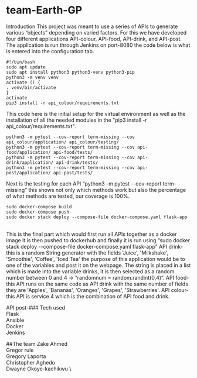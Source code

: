 # team-Earth-GP
Introduction 
This project was meant to use a series of APIs to generate various “objects” depending on varied factors. For this we have developed four different applications API-colour, API-food, API-drink, and API-post. The application is run through Jenkins on port-8080 the code below is what is entered into the configuration tab.

```
#!/bin/bash
sudo apt update
sudo apt install python3 python3-venv python3-pip
python3 -m venv venv
activate () {
. venv/bin/activate 
}
activate
pip3 install -r api_colour/requirements.txt
```
This code here is the initial setup for the virtual environment as well as the installation of all the needed modules in the "pip3 install -r api_colour/requirements.txt". 

```
python3 -m pytest --cov-report term-missing --cov api_colour/application/ api_colour/testing/
python3 -m pytest --cov-report term-missing --cov api-food/application/ api-food/tests/
python3 -m pytest --cov-report term-missing --cov api-drink/application/ api-drink/tests/
python3 -m pytest --cov-report term-missing --cov api-post/application/ api-post/tests/
```

Next is the testing for each API “python3 -m pytest --cov-report term-missing” this shows not only which methods work but also the percentage of what methods are tested, our coverage is 100%. 

```
sudo docker-compose build 
sudo docker-compose push
sudo docker stack deploy --compose-file docker-compose.yaml flask-app
```
\
This is the final part which would first run all APIs together as a docker image it is then pushed to dockerhub and finally it is run using “sudo docker stack deploy --compose-file docker-compose.yaml flask-app”
API drink- this is a random String generator with the fields 'Juice', 'Milkshake', 'Smoothie', 'Coffee', 'Iced Tea' the purpose of this application would be to one of the variables and post it on the webpage. The string is placed in a list which is made into the variable drinks, it is then selected as a random number between 0 and 4 -> “randomnum = random.randint(0,4)”.
API food-this API runs on the same code as API drink with the same number of fields they are 'Apples', 'Bananas', 'Oranges', 'Grapes', 'Strawberries'.
API colour- this API is service 4 which is the combination of API food and drink.

API post-###
Tech used \
Flask \
Ansible \
Docker \
Jenkins 

##The team 
Zake Ahmed \
Gregor rule \
Gregory Laporta \
Christopher Aghedo \
Dwayne Okoye-kachikwu \
